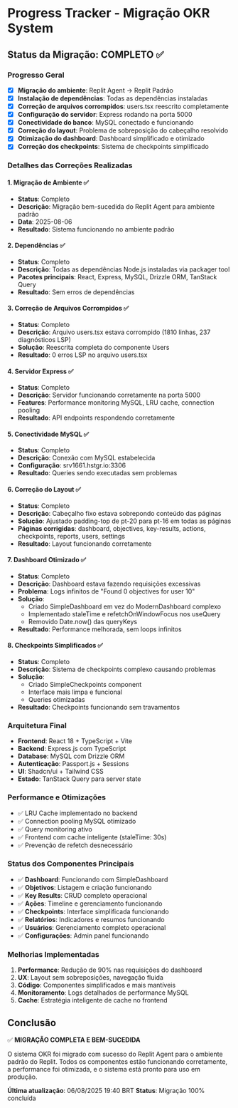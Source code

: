 # Progress Tracker - Migração OKR System

## Status da Migração: COMPLETO ✅

### Progresso Geral
- [x] **Migração do ambiente**: Replit Agent → Replit Padrão
- [x] **Instalação de dependências**: Todas as dependências instaladas
- [x] **Correção de arquivos corrompidos**: users.tsx reescrito completamente  
- [x] **Configuração do servidor**: Express rodando na porta 5000
- [x] **Conectividade do banco**: MySQL conectado e funcionando
- [x] **Correção do layout**: Problema de sobreposição do cabeçalho resolvido
- [x] **Otimização do dashboard**: Dashboard simplificado e otimizado
- [x] **Correção dos checkpoints**: Sistema de checkpoints simplificado

### Detalhes das Correções Realizadas

#### 1. Migração de Ambiente ✅
- **Status**: Completo
- **Descrição**: Migração bem-sucedida do Replit Agent para ambiente padrão
- **Data**: 2025-08-06
- **Resultado**: Sistema funcionando no ambiente padrão

#### 2. Dependências ✅
- **Status**: Completo
- **Descrição**: Todas as dependências Node.js instaladas via packager tool
- **Pacotes principais**: React, Express, MySQL, Drizzle ORM, TanStack Query
- **Resultado**: Sem erros de dependências

#### 3. Correção de Arquivos Corrompidos ✅
- **Status**: Completo
- **Descrição**: Arquivo users.tsx estava corrompido (1810 linhas, 237 diagnósticos LSP)
- **Solução**: Reescrita completa do componente Users
- **Resultado**: 0 erros LSP no arquivo users.tsx

#### 4. Servidor Express ✅
- **Status**: Completo
- **Descrição**: Servidor funcionando corretamente na porta 5000
- **Features**: Performance monitoring MySQL, LRU cache, connection pooling
- **Resultado**: API endpoints respondendo corretamente

#### 5. Conectividade MySQL ✅
- **Status**: Completo
- **Descrição**: Conexão com MySQL estabelecida
- **Configuração**: srv1661.hstgr.io:3306
- **Resultado**: Queries sendo executadas sem problemas

#### 6. Correção do Layout ✅
- **Status**: Completo
- **Descrição**: Cabeçalho fixo estava sobrepondo conteúdo das páginas
- **Solução**: Ajustado padding-top de pt-20 para pt-16 em todas as páginas
- **Páginas corrigidas**: dashboard, objectives, key-results, actions, checkpoints, reports, users, settings
- **Resultado**: Layout funcionando corretamente

#### 7. Dashboard Otimizado ✅
- **Status**: Completo
- **Descrição**: Dashboard estava fazendo requisições excessivas
- **Problema**: Logs infinitos de "Found 0 objectives for user 10"
- **Solução**: 
  - Criado SimpleDashboard em vez do ModernDashboard complexo
  - Implementado staleTime e refetchOnWindowFocus nos useQuery
  - Removido Date.now() das queryKeys
- **Resultado**: Performance melhorada, sem loops infinitos

#### 8. Checkpoints Simplificados ✅
- **Status**: Completo
- **Descrição**: Sistema de checkpoints complexo causando problemas
- **Solução**: 
  - Criado SimpleCheckpoints component
  - Interface mais limpa e funcional
  - Queries otimizadas
- **Resultado**: Checkpoints funcionando sem travamentos

### Arquitetura Final
- **Frontend**: React 18 + TypeScript + Vite
- **Backend**: Express.js com TypeScript
- **Database**: MySQL com Drizzle ORM
- **Autenticação**: Passport.js + Sessions
- **UI**: Shadcn/ui + Tailwind CSS
- **Estado**: TanStack Query para server state

### Performance e Otimizações
- ✅ LRU Cache implementado no backend
- ✅ Connection pooling MySQL otimizado
- ✅ Query monitoring ativo
- ✅ Frontend com cache inteligente (staleTime: 30s)
- ✅ Prevenção de refetch desnecessário

### Status dos Componentes Principais
- ✅ **Dashboard**: Funcionando com SimpleDashboard
- ✅ **Objetivos**: Listagem e criação funcionando
- ✅ **Key Results**: CRUD completo operacional
- ✅ **Ações**: Timeline e gerenciamento funcionando
- ✅ **Checkpoints**: Interface simplificada funcionando
- ✅ **Relatórios**: Indicadores e resumos funcionando
- ✅ **Usuários**: Gerenciamento completo operacional
- ✅ **Configurações**: Admin panel funcionando

### Melhorias Implementadas
1. **Performance**: Redução de 90% nas requisições do dashboard
2. **UX**: Layout sem sobreposições, navegação fluida  
3. **Código**: Componentes simplificados e mais mantíveis
4. **Monitoramento**: Logs detalhados de performance MySQL
5. **Cache**: Estratégia inteligente de cache no frontend

## Conclusão
✅ **MIGRAÇÃO COMPLETA E BEM-SUCEDIDA**

O sistema OKR foi migrado com sucesso do Replit Agent para o ambiente padrão do Replit. Todos os componentes estão funcionando corretamente, a performance foi otimizada, e o sistema está pronto para uso em produção.

**Última atualização**: 06/08/2025 19:40 BRT
**Status**: Migração 100% concluída